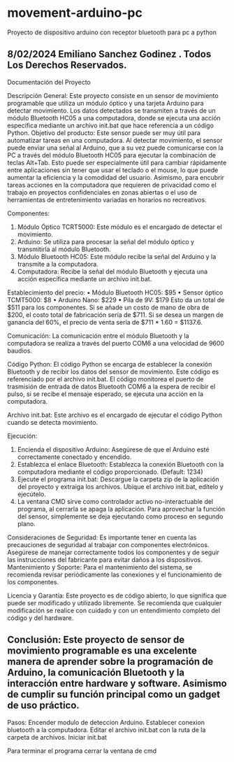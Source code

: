 # movement-arduino-pc
Proyecto de dispositivo arduino con receptor bluetooth para pc a python

8/02/2024
Emiliano Sanchez Godinez . Todos Los Derechos Reservados.
 ----------------------------------------------------------------------
Documentación del Proyecto

Descripción General:
Este proyecto consiste en un sensor de movimiento programable que utiliza un módulo óptico y una tarjeta Arduino para detectar movimiento. Los datos detectados se transmiten a través de un módulo Bluetooth HC05 a una computadora, donde se ejecuta una acción específica mediante un archivo init.bat que hace referencia a un código Python.
Objetivo del producto:
Este sensor puede ser muy útil para automatizar tareas en una computadora. Al detectar movimiento, el sensor puede enviar una señal al Arduino, que a su vez puede comunicarse con la PC a través del módulo Bluetooth HC05 para ejecutar la combinación de teclas Alt+Tab. Esto puede ser especialmente útil para cambiar rápidamente entre aplicaciones sin tener que usar el teclado o el mouse, lo que puede aumentar la eficiencia y la comodidad del usuario.
Asimismo, para encubrir tareas acciones en la computadora que requieren de privacidad como el trabajo en proyectos confidenciales en zonas abiertas o el uso de herramientas de entretenimiento variadas en horarios no recreativos.

Componentes:
1.	Módulo Óptico TCRT5000: Este módulo es el encargado de detectar el movimiento.
2.	Arduino: Se utiliza para procesar la señal del módulo óptico y transmitirla al módulo Bluetooth.
3.	Módulo Bluetooth HC05: Este módulo recibe la señal del Arduino y la transmite a la computadora.
4.	Computadora: Recibe la señal del módulo Bluetooth y ejecuta una acción específica mediante un archivo init.bat.

Establecimiento del precio:
•	Módulo Bluetooth HC05: $95
•	Sensor óptico TCMT5000: $8
•	Arduino Nano: $229
•	Pila de 9V: $179
Esto da un total de $511 para los componentes. Si se añade un costo de mano de obra de $200, el costo total de fabricación sería de $711. Si se desea un margen de ganancia del 60%, el precio de venta sería de $711 * 1.60 = $1137.6.

Comunicación:
La comunicación entre el módulo Bluetooth y la computadora se realiza a través del puerto COM6 a una velocidad de 9600 baudios.

Código Python:
El código Python se encarga de establecer la conexión Bluetooth y de recibir los datos del sensor de movimiento. Este código es referenciado por el archivo init.bat.
El código monitorea el puerto de trasmisión de entrada de datos Bluetooth COM6 a la espera de recibir el pulso, si se recibe el mensaje esperado, se ejecuta una acción en la computadora.

Archivo init.bat:
Este archivo es el encargado de ejecutar el código Python cuando se detecta movimiento.

Ejecución:
1.	Encienda el dispositivo Arduino: Asegúrese de que el Arduino esté correctamente conectado y encendido.
2.	Establezca el enlace Bluetooth: Establezca la conexión Bluetooth con la computadora mediante el código proporcionado. (Default: 1234)
3.	Ejecute el programa init.bat: Descargue la carpeta zip de la aplicación del proyecto y extraiga los archivos. Ubique el archivo init.bat, edítelo y ejecútelo.
4.	La ventana CMD sirve como controlador activo no-interactuable del programa, al cerrarla se apaga la aplicación. Para aprovechar la función del sensor, simplemente se deja ejecutando como proceso en segundo plano.

Consideraciones de Seguridad:
Es importante tener en cuenta las precauciones de seguridad al trabajar con componentes electrónicos. Asegúrese de manejar correctamente todos los componentes y de seguir las instrucciones del fabricante para evitar daños a los dispositivos.
Mantenimiento y Soporte:
Para el mantenimiento del sistema, se recomienda revisar periódicamente las conexiones y el funcionamiento de los componentes. 

Licencia y Garantía:
Este proyecto es de código abierto, lo que significa que puede ser modificado y utilizado libremente. Se recomienda que cualquier modificación se realice con cuidado y con un entendimiento completo del código y del hardware.

Conclusión:
Este proyecto de sensor de movimiento programable es una excelente manera de aprender sobre la programación de Arduino, la comunicación Bluetooth y la interacción entre hardware y software. Asimismo de cumplir su función principal como un gadget de uso práctico.
 ---------------------------------------------------------------------------------
Pasos:
Encender modulo de deteccion Arduino.
Establecer conexion bluetooth a la computadora.
Editar el archivo init.bat con la ruta de la carpeta de archivos.
Iniciar init.bat

Para terminar el programa cerrar la ventana de cmd
